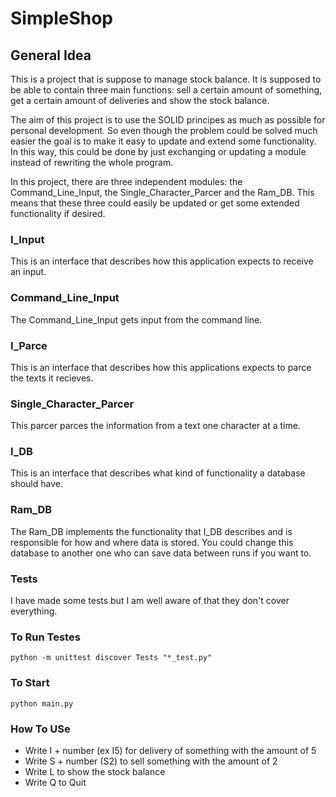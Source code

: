 # SimpleShop

## General Idea
This is a project that is suppose to manage stock balance. It is supposed to be able to contain three main functions: sell a certain amount of something, get a certain amount of deliveries and show the stock balance.

The aim of this project is to use the SOLID principes as much as possible for 
personal development. So even though the problem could be solved much easier the goal is to make it easy to update and extend some functionality. In this way, this could be done by just exchanging or updating a module instead of rewriting the whole program.

In this project, there are three independent modules: the Command_Line_Input, the Single_Character_Parcer and the Ram_DB. This means that these three could easily be updated or get some extended functionality if desired.

### I_Input
This is an interface that describes how this application expects to receive an input.

### Command_Line_Input
The Command_Line_Input gets input from the command line. 

### I_Parce
This is an interface that describes how this applications expects to parce the texts it recieves.

### Single_Character_Parcer
This parcer parces the information from a text one character at a time. 

### I_DB
This is an interface that describes what kind of functionality a database should have. 

### Ram_DB
The Ram_DB implements the functionality that I_DB describes and is responsible for how and where data is stored. You could change this database to another one who can save data between runs if you want to.

### Tests
I have made some tests but I am well aware of that they don't cover everything. 

### To Run Testes
```
python -m unittest discover Tests "*_test.py"
```
### To Start
```
python main.py
```
### How To USe
- Write I + number (ex I5) for delivery of something with the amount of 5
- Write S + number (S2) to sell something with the amount of 2
- Write L to show the stock balance
- Write Q to Quit